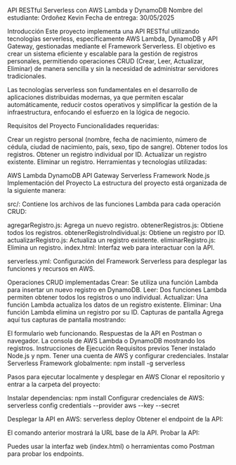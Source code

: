 API RESTful Serverless con AWS Lambda y DynamoDB
Nombre del estudiante: Ordoñez Kevin
Fecha de entrega: 30/05/2025

Introducción
Este proyecto implementa una API RESTful utilizando tecnologías serverless, específicamente AWS Lambda, DynamoDB y API Gateway, gestionadas mediante el Framework Serverless. El objetivo es crear un sistema eficiente y escalable para la gestión de registros personales, permitiendo operaciones CRUD (Crear, Leer, Actualizar, Eliminar) de manera sencilla y sin la necesidad de administrar servidores tradicionales.

Las tecnologías serverless son fundamentales en el desarrollo de aplicaciones distribuidas modernas, ya que permiten escalar automáticamente, reducir costos operativos y simplificar la gestión de la infraestructura, enfocando el esfuerzo en la lógica de negocio.

Requisitos del Proyecto
Funcionalidades requeridas:

Crear un registro personal (nombre, fecha de nacimiento, número de cédula, ciudad de nacimiento, país, sexo, tipo de sangre).
Obtener todos los registros.
Obtener un registro individual por ID.
Actualizar un registro existente.
Eliminar un registro.
Herramientas y tecnologías utilizadas:

AWS Lambda
DynamoDB
API Gateway
Serverless Framework
Node.js
Implementación del Proyecto
La estructura del proyecto está organizada de la siguiente manera:

src/: Contiene los archivos de las funciones Lambda para cada operación CRUD:

agregarRegistro.js: Agrega un nuevo registro.
obtenerRegistros.js: Obtiene todos los registros.
obtenerRegistroIndividual.js: Obtiene un registro por ID.
actualizarRegistro.js: Actualiza un registro existente.
eliminarRegistro.js: Elimina un registro.
index.html: Interfaz web para interactuar con la API.

serverless.yml: Configuración del Framework Serverless para desplegar las funciones y recursos en AWS.

Operaciones CRUD implementadas
Crear: Se utiliza una función Lambda para insertar un nuevo registro en DynamoDB.
Leer: Dos funciones Lambda permiten obtener todos los registros o uno individual.
Actualizar: Una función Lambda actualiza los datos de un registro existente.
Eliminar: Una función Lambda elimina un registro por su ID.
Capturas de pantalla
Agrega aquí tus capturas de pantalla mostrando:

El formulario web funcionando.
Respuestas de la API en Postman o navegador.
La consola de AWS Lambda o DynamoDB mostrando los registros.
Instrucciones de Ejecución
Requisitos previos
Tener instalado Node.js y npm.
Tener una cuenta de AWS y configurar credenciales.
Instalar Serverless Framework globalmente:
npm install -g serverless

Pasos para ejecutar localmente y desplegar en AWS
Clonar el repositorio y entrar a la carpeta del proyecto:

Instalar dependencias:
npm install
Configurar credenciales de AWS:
serverless config credentials --provider aws --key  --secret 

Desplegar la API en AWS:
serverless deploy
Obtener el endpoint de la API:

El comando anterior mostrará la URL base de la API.
Probar la API:

Puedes usar la interfaz web (index.html) o herramientas como Postman para probar los endpoints.

